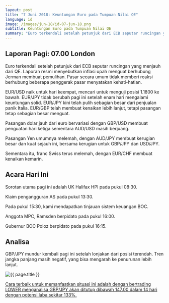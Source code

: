 ```yaml
---
layout: post
title: "7 Juni 2018: Keuntungan Euro pada Tumpuan Nilai QE"
language: id
image: /images/jun-18/id-07-jun-18.png
subtitle: Keuntungan Euro pada Tumpuan Nilai QE
summary: "Euro terkendali setelah petunjuk dari ECB seputar runcingan yang menjauh dari QE. Laporan resmi menyebutkan inflasi upah menguat berhubung Jerman membuat pemulihan. Pasar secara umum tidak memberi reaksi berhubung beberapa penggerak pasar menyatakan kehati-hatian"
---
```

## Laporan Pagi: 07.00 London

Euro terkendali setelah petunjuk dari ECB seputar runcingan yang menjauh dari QE. Laporan resmi menyebutkan inflasi upah menguat berhubung Jerman membuat pemulihan. Pasar secara umum tidak memberi reaksi berhubung beberapa penggerak pasar menyatakan kehati-hatian.

EUR/USD naik untuk hari keempat, mencari untuk menguji posisi 1.1800 ke bawah. EUR/JPY tidak berubah pagi ini setelah enam hari mengalami keuntungan solid. EUR/JPY kini telah pulih sebagian besar dari penjualan panik Italia. EUR/GBP telah membuat kenaikan lebih lanjut, tetapi pasangan tetap sebagian besar menguat.

Pasangan dolar jauh dari euro bervariasi dengan GBP/USD membuat penguatan hari ketiga sementara AUD/USD masih berjuang.

Pasangan Yen umumnya melemah, dengan AUD/JPY membuat kerugian besar dan kuat sejauh ini, bersama kerugian untuk GBP/JPY dan USD/JPY.

Sementara itu, franc Swiss terus melemah, dengan EUR/CHF membuat kenaikan kemarin.

## Acara Hari Ini

Sorotan utama pagi ini adalah UK Halifax HPI pada pukul 08:30.

Klaim pengangguran AS pada pukul 13:30.

Pada pukul 15:30, kami mendapatkan tinjauan sistem keuangan BOC.

Anggota MPC, Ramsden berpidato pada pukul 16:00.

Gubernur BOC Poloz berpidato pada pukul 16:15.

## Analisa

GBP/JPY mundur kembali pagi ini setelah lonjakan dari posisi terendah. Tren jangka panjang masih negatif, yang bisa mengarah ke penurunan lebih lanjut.

<img src="{{ site.url }}/images/jun-18/id-07-jun-18.png" alt="{{ page.title }}" title="{{ page.title }}">

<a href="%LINK%%currency=USD&market=forex&underlying=frxGBPJPY&formname=higherlower&duration_amount=14&duration_units=d&expiry_type=duration&amount=10&amount_type=stake&barrier=147.00" target="_blank" rel="noopener noreferrer nofollow">Cara terbaik untuk memanfaatkan situasi ini adalah dengan bertrading LOWER menganalisa GBP/JPY akan ditutup dibawah 147.00 dalam 14 hari dengan potensi laba sekitar 133%.</a>
